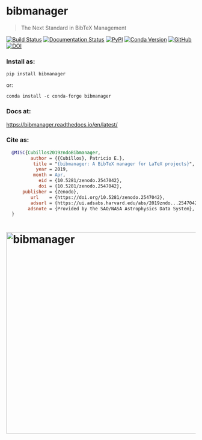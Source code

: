 # bibmanager
> The Next Standard in BibTeX Management


[![Build Status](https://travis-ci.com/pcubillos/bibmanager.svg?branch=master)](https://travis-ci.com/pcubillos/bibmanager)
[![Documentation Status](https://readthedocs.org/projects/bibmanager/badge/?version=latest)](https://bibmanager.readthedocs.io/en/latest/?badge=latest)
[![PyPI](https://img.shields.io/pypi/v/bibmanager.svg)](https://pypi.org/project/bibmanager)
[![Conda Version](https://img.shields.io/conda/vn/conda-forge/bibmanager.svg)](https://anaconda.org/conda-forge/bibmanager)
[![GitHub](https://img.shields.io/github/license/pcubillos/bibmanager.svg?color=blue)](https://bibmanager.readthedocs.io/en/latest/license.html)
[![DOI](https://zenodo.org/badge/DOI/10.5281/zenodo.2547042.svg)](https://doi.org/10.5281/zenodo.2547042)

### Install as:
```
pip install bibmanager
```
or:
```
conda install -c conda-forge bibmanager
```

### Docs at:
<https://bibmanager.readthedocs.io/en/latest/>

### Cite as:
```bibtex
  @MISC{Cubillos2019zndoBibmanager,
         author = {{Cubillos}, Patricio E.},
          title = "{bibmanager: A BibTeX manager for LaTeX projects}",
           year = 2019,
          month = Apr,
            eid = {10.5281/zenodo.2547042},
            doi = {10.5281/zenodo.2547042},
      publisher = {Zenodo},
         url    = {https://doi.org/10.5281/zenodo.2547042},
         adsurl = {https://ui.adsabs.harvard.edu/abs/2019zndo...2547042C},
        adsnote = {Provided by the SAO/NASA Astrophysics Data System},
  }
```

# <img alt="bibmanager" src="https://github.com/pcubillos/bibmanager/blob/master/docs/infograph.png" width="535">
